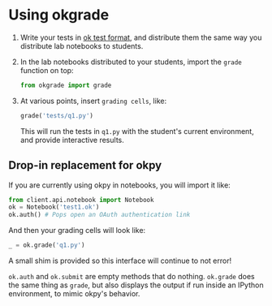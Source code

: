 # Using okgrade

1. Write your tests in [ok test format](ok-test-format.html),
   and distribute them the same way you distribute lab notebooks
   to students.
2. In the lab notebooks distributed to your students, import
   the `grade` function on top:

   ```python
   from okgrade import grade
   ```

3. At various points, insert `grading cells`, like:

   ```python
   grade('tests/q1.py')
   ```

   This will run the tests in `q1.py` with the student's
   current environment, and provide interactive results.

## Drop-in replacement for okpy

If you are currently using okpy in notebooks, you will
import it like:

```python
from client.api.notebook import Notebook
ok = Notebook('test1.ok')
ok.auth() # Pops open an OAuth authentication link
```

And then your grading cells will look like:

```python
_ = ok.grade('q1.py')
```

A small shim is provided so this interface will continue
to not error!

`ok.auth` and `ok.submit` are empty methods that do
nothing. `ok.grade` does the same thing as `grade`,
but also displays the output if run inside an IPython
environment, to mimic okpy's behavior.

